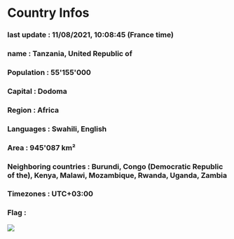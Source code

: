 # Country  Infos
### last update : 11/08/2021, 10:08:45 (France time)

### name : Tanzania, United Republic of
### Population : 55'155'000
### Capital : Dodoma
### Region : Africa
### Languages : Swahili, English
### Area : 945'087 km²
### Neighboring countries : Burundi, Congo (Democratic Republic of the), Kenya, Malawi, Mozambique, Rwanda, Uganda, Zambia
### Timezones : UTC+03:00

### Flag :
![](https://restcountries.eu/data/tza.svg)